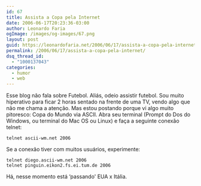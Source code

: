 ```yaml
---
id: 67
title: Assista a Copa pela Internet
date: 2006-06-17T20:23:36-03:00
author: Leonardo Faria
ogImage: /images/og-images/67.png
layout: post
guid: https://leonardofaria.net/2006/06/17/assista-a-copa-pela-internet/
permalink: /2006/06/17/assista-a-copa-pela-internet/
dsq_thread_id:
  - "1000137043"
categories:
  - humor
  - web
---
```

Esse blog não fala sobre Futebol. Aliás, odeio assistir futebol. Sou muito hiperativo para ficar 2 horas sentado na frente de uma TV, vendo algo que não me chama a atenção. Mas estou postando porque vi algo muito pitoresco: Copa do Mundo via ASCII. Abra seu terminal (Prompt do Dos do Windows, ou terminal do Mac OS ou Linux) e faça a seguinte conexão telnet:

```shell
telnet ascii-wm.net 2006
```

Se a conexão tiver com muitos usuários, experimente:

```shell
telnet diego.ascii-wm.net 2006
telnet pinguin.eikon2.fs.ei.tum.de 2006
```

Há, nesse momento está &#8216;passando' EUA x Itália.
